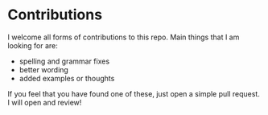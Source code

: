 # Contributions
I welcome all forms of contributions to this repo. Main things that I am looking for are:
- spelling and grammar fixes
- better wording
- added examples or thoughts

If you feel that you have found one of these, just open a simple pull request. I will open and review!